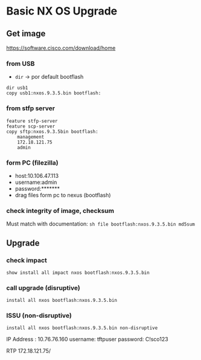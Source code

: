 # Basic NX OS Upgrade

## Get image
https://software.cisco.com/download/home

### from USB
- `dir` -> por default bootflash
```
dir usb1
copy usb1:nxos.9.3.5.bin bootflash:
```

### from stfp server
```
feature stfp-server
feature scp-server
copy sftp:nxos.9.3.5bin bootflash:
	management
	172.18.121.75
	admin
```

### form PC (filezilla)
- host:10.106.47.113
- username:admin
- password:*******
- drag files form pc to nexus (bootflash)


### check integrity of image, checksum
Must match with documentation:
`sh file bootflash:nxos.9.3.5.bin md5sum`


## Upgrade

### check impact
`show install all impact nxos bootflash:nxos.9.3.5.bin`

### call upgrade (disruptive)
`install all nxos bootflash:nxos.9.3.5.bin`

### ISSU (non-disruptive)
`install all nxos bootflash:nxos.9.3.5.bin non-disruptive`





IP Address : 10.76.76.160
username: tftpuser
password: C!sco123


RTP
172.18.121.75/
